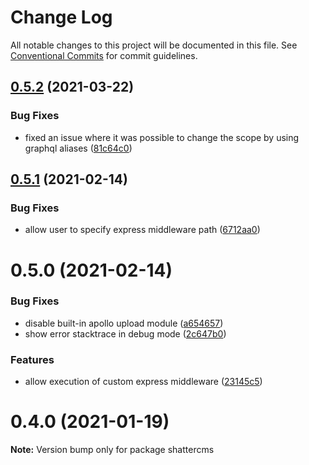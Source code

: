 # Change Log

All notable changes to this project will be documented in this file.
See [Conventional Commits](https://conventionalcommits.org) for commit guidelines.

## [0.5.2](https://github.com/shattercms/cms/compare/v0.5.1...v0.5.2) (2021-03-22)


### Bug Fixes

* fixed an issue where it was possible to change the scope by using graphql aliases ([81c64c0](https://github.com/shattercms/cms/commit/81c64c0ed4f79c56c3f169be0ed51c62ad592364))





## [0.5.1](https://github.com/shattercms/cms/compare/v0.5.0...v0.5.1) (2021-02-14)


### Bug Fixes

* allow user to specify express middleware path ([6712aa0](https://github.com/shattercms/cms/commit/6712aa05a9a487bff7993d6a4c550a69131a61d4))





# 0.5.0 (2021-02-14)


### Bug Fixes

* disable built-in apollo upload module ([a654657](https://github.com/shattercms/cms/commit/a654657b815abeb27ff491ca712c03b141385fc1))
* show error stacktrace in debug mode ([2c647b0](https://github.com/shattercms/cms/commit/2c647b0d2785ac6b906105a4d21e272eee0eada2))


### Features

* allow execution of custom express middleware ([23145c5](https://github.com/shattercms/cms/commit/23145c5ee188e2d12512cdbd4980408b2a1130f5))





# 0.4.0 (2021-01-19)

**Note:** Version bump only for package shattercms
